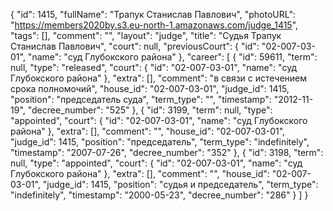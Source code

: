 {
    "id": 1415,
    "fullName": "Трапук Станислав Павлович",
    "photoURL": "https://members2020by.s3.eu-north-1.amazonaws.com/judge_1415",
    "tags": [],
    "comment": "",
    "layout": "judge",
    "title": "Судья Трапук Станислав Павлович",
    "court": null,
    "previousCourt": {
        "id": "02-007-03-01",
        "name": "суд Глубокского района"
    },
    "career": [
        {
            "id": 59611,
            "term": null,
            "type": "released",
            "court": {
                "id": "02-007-03-01",
                "name": "суд Глубокского района"
            },
            "extra": [],
            "comment": "в связи с истечением срока полномочий",
            "house_id": "02-007-03-01",
            "judge_id": 1415,
            "position": "председатель суда",
            "term_type": "",
            "timestamp": "2012-11-19",
            "decree_number": "525"
        },
        {
            "id": 3199,
            "term": null,
            "type": "appointed",
            "court": {
                "id": "02-007-03-01",
                "name": "суд Глубокского района"
            },
            "extra": [],
            "comment": "",
            "house_id": "02-007-03-01",
            "judge_id": 1415,
            "position": "председатель",
            "term_type": "indefinitely",
            "timestamp": "2007-07-26",
            "decree_number": "352"
        },
        {
            "id": 3198,
            "term": null,
            "type": "appointed",
            "court": {
                "id": "02-007-03-01",
                "name": "суд Глубокского района"
            },
            "extra": [],
            "comment": "",
            "house_id": "02-007-03-01",
            "judge_id": 1415,
            "position": "судья и председатель",
            "term_type": "indefinitely",
            "timestamp": "2000-05-23",
            "decree_number": "286"
        }
    ]
}